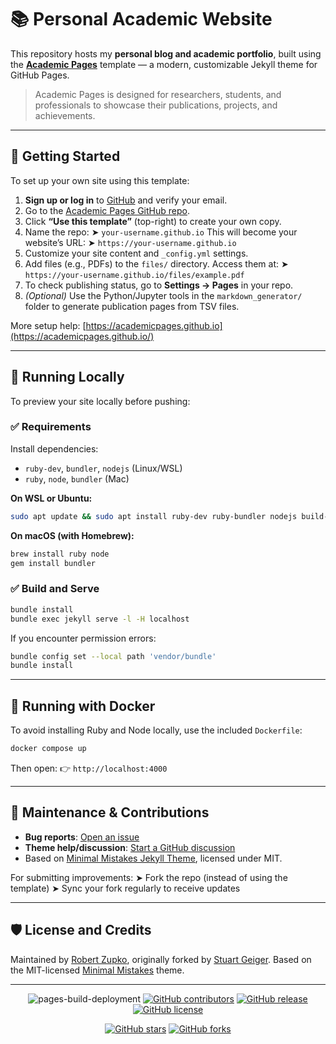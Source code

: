 # 📚 Personal Academic Website

This repository hosts my **personal blog and academic portfolio**, built using the [**Academic Pages**](https://academicpages.github.io/) template — a modern, customizable Jekyll theme for GitHub Pages.

> Academic Pages is designed for researchers, students, and professionals to showcase their publications, projects, and achievements.

---

## 🚀 Getting Started

To set up your own site using this template:

1. **Sign up or log in** to [GitHub](https://github.com/) and verify your email.
2. Go to the [Academic Pages GitHub repo](https://github.com/academicpages/academicpages.github.io).
3. Click **“Use this template”** (top-right) to create your own copy.
4. Name the repo:
   ➤ `your-username.github.io`
   This will become your website’s URL:
   ➤ `https://your-username.github.io`
5. Customize your site content and `_config.yml` settings.
6. Add files (e.g., PDFs) to the `files/` directory. Access them at:
   ➤ `https://your-username.github.io/files/example.pdf`
7. To check publishing status, go to **Settings → Pages** in your repo.
8. *(Optional)* Use the Python/Jupyter tools in the `markdown_generator/` folder to generate publication pages from TSV files.

More setup help: [https://academicpages.github.io](https://academicpages.github.io/)

---

## 🧪 Running Locally

To preview your site locally before pushing:

### ✅ Requirements

Install dependencies:

* `ruby-dev`, `bundler`, `nodejs` (Linux/WSL)
* `ruby`, `node`, `bundler` (Mac)

**On WSL or Ubuntu:**

```bash
sudo apt update && sudo apt install ruby-dev ruby-bundler nodejs build-essential make
```

**On macOS (with Homebrew):**

```bash
brew install ruby node
gem install bundler
```

### ✅ Build and Serve

```bash
bundle install
bundle exec jekyll serve -l -H localhost
```

If you encounter permission errors:

```bash
bundle config set --local path 'vendor/bundle'
bundle install
```

---

## 🐳 Running with Docker

To avoid installing Ruby and Node locally, use the included `Dockerfile`:

```bash
docker compose up
```

Then open:
👉 `http://localhost:4000`

---

## 🔧 Maintenance & Contributions

* **Bug reports**: [Open an issue](https://github.com/academicpages/academicpages.github.io/issues/new/choose)
* **Theme help/discussion**: [Start a GitHub discussion](https://github.com/academicpages/academicpages.github.io/discussions)
* Based on [Minimal Mistakes Jekyll Theme](https://mmistakes.github.io/minimal-mistakes/), licensed under MIT.

For submitting improvements:
➤ Fork the repo (instead of using the template)
➤ Sync your fork regularly to receive updates

---

## 🛡️ License and Credits

Maintained by [Robert Zupko](https://github.com/rjzupkoii), originally forked by [Stuart Geiger](https://github.com/staeiou).
Based on the MIT-licensed [Minimal Mistakes](https://github.com/mmistakes/minimal-mistakes) theme.

---

<div align="center">

![pages-build-deployment](https://github.com/academicpages/academicpages.github.io/actions/workflows/pages/pages-build-deployment/badge.svg)
[![GitHub contributors](https://img.shields.io/github/contributors/academicpages/academicpages.github.io.svg)](https://github.com/academicpages/academicpages.github.io/graphs/contributors)
[![GitHub release](https://img.shields.io/github/v/release/academicpages/academicpages.github.io)](https://github.com/academicpages/academicpages.github.io/releases/latest)
[![GitHub license](https://img.shields.io/github/license/academicpages/academicpages.github.io?color=blue)](https://github.com/academicpages/academicpages.github.io/blob/master/LICENSE)

[![GitHub stars](https://img.shields.io/github/stars/academicpages/academicpages.github.io)](https://github.com/academicpages/academicpages.github.io)
[![GitHub forks](https://img.shields.io/github/forks/academicpages/academicpages.github.io)](https://github.com/academicpages/academicpages.github.io/fork)

</div>